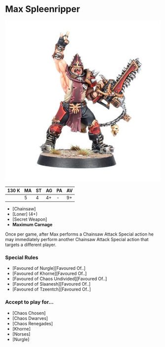 # Max Spleenripper

![](../media/starplayers/BBMaxSpleenripperLead.jpg)

| 130 K  | MA | ST | AG | PA | AV |
| --- | --- | --- | --- | --- | --- |
| | 5 | 4 | 4+ | - | 9+ |

* [Chainsaw]
* [Loner] (4+)
* [Secret Weapon]
* **Maximum Carnage**

Once per game, after Max performs a Chainsaw Attack Special action he may immediately perform another Chainsaw Attack Special action that targets a different player.

### Special Rules
* [Favoured of Nurgle][Favoured Of..]
* [Favoured of Khorne][Favoured Of..]
* [Favoured of Chaos Undivided][Favoured Of..]
* [Favoured of Slaanesh][Favoured Of..]
* [Favoured of Tzeentch][Favoured Of..]

### Accept to play for...
* [Chaos Chosen]
* [Chaos Dwarves]
* [Chaos Renegades]
* [Khorne]
* [Norses]
* [Nurgle]

